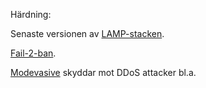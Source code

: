 Härdning:

Senaste versionen av <a href=https://en.wikipedia.org/wiki/LAMP_(software_bundle)>LAMP-stacken</a>.

<a href=https://www.fail2ban.org/wiki/index.php/Main_Page>Fail-2-ban</a>.

<a href=https://www.digitalocean.com/community/tutorials/how-to-protect-against-dos-and-ddos-with-mod_evasive-for-apache-on-centos-7>Modevasive</a> skyddar mot DDoS attacker bl.a.
